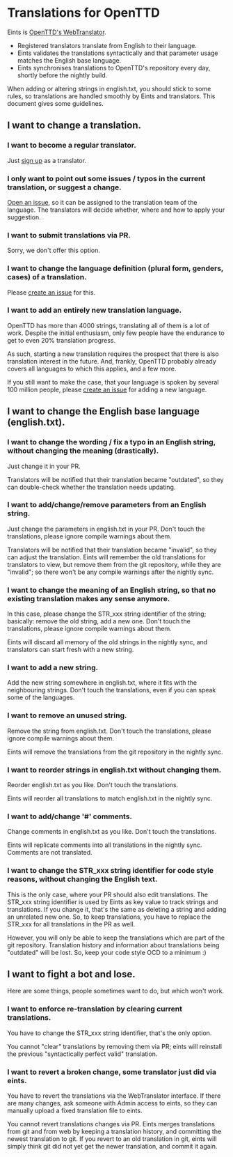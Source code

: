 # Translations for OpenTTD

Eints is [OpenTTD's WebTranslator](https://translator.openttd.org/).

- Registered translators translate from English to their language.
- Eints validates the translations syntactically and that parameter usage matches the English base language.
- Eints synchronises translations to OpenTTD's repository every day, shortly before the nightly build.

When adding or altering strings in english.txt, you should stick to some rules, so translations are handled smoothly by Eints and translators.
This document gives some guidelines.


## I want to change a translation.

### I want to become a regular translator.

Just [sign up](https://github.com/OpenTTD/team/issues/new/choose) as a translator.

### I only want to point out some issues / typos in the current translation, or suggest a change.

[Open an issue](https://github.com/OpenTTD/OpenTTD/issues/new/choose), so it can be assigned to the translation team of the language.
The translators will decide whether, where and how to apply your suggestion.

### I want to submit translations via PR.

Sorry, we don't offer this option.

### I want to change the language definition (plural form, genders, cases) of a translation.

Please [create an issue](https://github.com/OpenTTD/OpenTTD/issues/new/choose) for this.

### I want to add an entirely new translation language.

OpenTTD has more than 4000 strings, translating all of them is a lot of work.
Despite the initial enthusiasm, only few people have the endurance to get to even 20% translation progress.

As such, starting a new translation requires the prospect that there is also translation interest in the future.
And, frankly, OpenTTD probably already covers all languages to which this applies, and a few more.

If you still want to make the case, that your language is spoken by several 100 million people, please [create an issue](https://github.com/OpenTTD/OpenTTD/issues/new/choose) for adding a new language.


## I want to change the English base language (english.txt).

### I want to change the wording / fix a typo in an English string, without changing the meaning (drastically).

Just change it in your PR.

Translators will be notified that their translation became "outdated", so they can double-check whether the translation needs updating.

### I want to add/change/remove parameters from an English string.

Just change the parameters in english.txt in your PR.
Don't touch the translations, please ignore compile warnings about them.

Translators will be notified that their translation became "invalid", so they can adjust the translation.
Eints will remember the old translations for translators to view, but remove them from the git repository, while they are "invalid"; so there won't be any compile warnings after the nightly sync.

### I want to change the meaning of an English string, so that no existing translation makes any sense anymore.

In this case, please change the STR_xxx string identifier of the string; basically: remove the old string, add a new one.
Don't touch the translations, please ignore compile warnings about them.

Eints will discard all memory of the old strings in the nightly sync, and translators can start fresh with a new string.

### I want to add a new string.

Add the new string somewhere in english.txt, where it fits with the neighbouring strings.
Don't touch the translations, even if you can speak some of the languages.

### I want to remove an unused string.

Remove the string from english.txt.
Don't touch the translations, please ignore compile warnings about them.

Eints will remove the translations from the git repository in the nightly sync.

### I want to reorder strings in english.txt without changing them.

Reorder english.txt as you like. Don't touch the translations.

Eints will reorder all translations to match english.txt in the nightly sync.

### I want to add/change '#' comments.

Change comments in english.txt as you like. Don't touch the translations.

Eints will replicate comments into all translations in the nightly sync. Comments are not translated.

### I want to change the STR_xxx string identifier for code style reasons, without changing the English text.

This is the only case, where your PR should also edit translations.
The STR_xxx string identifier is used by Eints as key value to track strings and translations. If you change it, that's the same as deleting a string and adding an unrelated new one.
So, to keep translations, you have to replace the STR_xxx for all translations in the PR as well.

However, you will only be able to keep the translations which are part of the git repository.
Translation history and information about translations being "outdated" will be lost.
So, keep your code style OCD to a minimum :)


## I want to fight a bot and lose.

Here are some things, people sometimes want to do, but which won't work.

### I want to enforce re-translation by clearing current translations.

You have to change the STR_xxx string identifier, that's the only option.

You cannot "clear" translations by removing them via PR; eints will reinstall the previous "syntactically perfect valid" translation.

### I want to revert a broken change, some translator just did via eints.

You have to revert the translations via the WebTranslator interface.
If there are many changes, ask someone with Admin access to eints, so they can manually upload a fixed translation file to eints.

You cannot revert translations changes via PR. Eints merges translations from git and from web by keeping a translation history, and committing the newest translation to git.
If you revert to an old translation in git, eints will simply think git did not yet get the newer translation, and commit it again.

